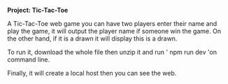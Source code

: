 **Project: Tic-Tac-Toe**

A Tic-Tac-Toe web game you can have two players enter their name and play the game, it will output the player name if someone win the game.
On the other hand, if it is a drawn it will display this is a drawn. 

To run it, download the whole file then unzip it and run ' npm run dev 'on command line. 

Finally, it will create a local host then you can see the web.
